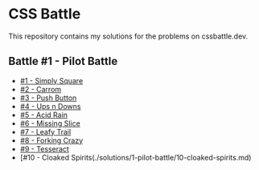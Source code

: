 # CSS Battle

This repository contains my solutions for the problems on cssbattle.dev.

## Battle #1 - Pilot Battle

- [#1 - Simply Square](./solutions/1-pilot-battle/1-simply-square.md)
- [#2 - Carrom](./solutions/1-pilot-battle/2-carrom.md)
- [#3 - Push Button](./solutions/1-pilot-battle/3-push-button.md)
- [#4 - Ups n Downs](./solutions/1-pilot-battle/4-ups-n-downs.md)
- [#5 - Acid Rain](./solutions/1-pilot-battle/5-acid-rain.md)
- [#6 - Missing Slice](./solutions/1-pilot-battle/6-missing-slice.md)
- [#7 - Leafy Trail](./solutions/1-pilot-battle/7-leafy-trail.md)
- [#8 - Forking Crazy](./solutions/1-pilot-battle/8-forking-crazy.md)
- [#9 - Tesseract](./solutions/1-pilot-battle/9-tesseract.md)
- [#10 - Cloaked Spirits(./solutions/1-pilot-battle/10-cloaked-spirits.md)